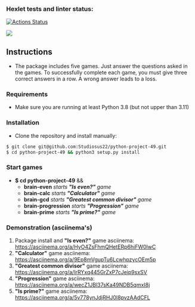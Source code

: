 ### Hexlet tests and linter status:
[![Actions Status](https://github.com/Studiosus22/python-project-49/workflows/hexlet-check/badge.svg)](https://github.com/Studiosus22/python-project-49/actions)

<a href="https://codeclimate.com/github/Studiosus22/python-project-49/maintainability"><img src="https://api.codeclimate.com/v1/badges/67f6c2c309719fb9cb9b/maintainability" /></a>


## Instructions
* The package includes five games. Just answer the questions asked in the games. To successfully complete each game, you must give three correct answers in a row. A wrong answer leads to a loss.


### Requirements
* Make sure you are running at least Python 3.8 (but not upper than 3.11)


### Installation
* Clone the repository and install manually:
```bash
$ git clone git@github.com:Studiosus22/python-project-49.git
$ cd python-project-49 && python3 setup.py install
```


### Start games
* **$ cd python-project-49** &&
  * **brain-even**  _starts **"Is even?"** game_
  * **brain-calc**  _starts **"Calculator"** game_
  * **brain-gcd**  _starts **"Greatest common divisor"** game_
  * **brain-progression**  _starts **"Progression"** game_
  * **brain-prime**  _starts **"Is prime?"** game_


### Demonstration (asciinema's)
1. Package install and **"Is even?"** game asciinema:  https://asciinema.org/a/HyO4ZsFhmQHetERp6hiFW0lwC
1. **"Calculator"** game asciinema: https://asciinema.org/a/9Ep8mVgupTu6LcwhpzycOEm5p
1. **"Greatest common divisor"** game asciinema: https://asciinema.org/a/IrRYxq445GrZxP7cJeip9sxSV
1. **"Progression"** game asciinema: https://asciinema.org/a/wecZ1JBl37sKa49NDB5qmxI8j
1. **"Is prime?"** game asciinema: https://asciinema.org/a/5v778ynJdjRHJ0I8pvzAAdCFL
